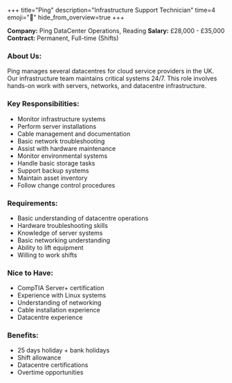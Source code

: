 +++
title="Ping"
description="Infrastructure Support Technician"
time=4
emoji="🔧"
hide_from_overview=true
+++

**Company:** Ping DataCenter Operations, Reading
**Salary:** £28,000 - £35,000
**Contract:** Permanent, Full-time (Shifts)

### About Us:

Ping manages several datacentres for cloud service providers in the UK. Our infrastructure team maintains critical systems 24/7. This role involves hands-on work with servers, networks, and datacentre infrastructure.

### Key Responsibilities:

- Monitor infrastructure systems
- Perform server installations
- Cable management and documentation
- Basic network troubleshooting
- Assist with hardware maintenance
- Monitor environmental systems
- Handle basic storage tasks
- Support backup systems
- Maintain asset inventory
- Follow change control procedures

### Requirements:

- Basic understanding of datacentre operations
- Hardware troubleshooting skills
- Knowledge of server systems
- Basic networking understanding
- Ability to lift equipment
- Willing to work shifts

### Nice to Have:

- CompTIA Server+ certification
- Experience with Linux systems
- Understanding of networking
- Cable installation experience
- Datacentre experience

### Benefits:

- 25 days holiday + bank holidays
- Shift allowance
- Datacentre certifications
- Overtime opportunities
